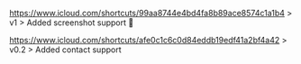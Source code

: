 https://www.icloud.com/shortcuts/99aa8744e4bd4fa8b89ace8574c1a1b4 > v1 > Added screenshot support 🥳

https://www.icloud.com/shortcuts/afe0c1c6c0d84eddb19edf41a2bf4a42 > v0.2 > Added contact support
